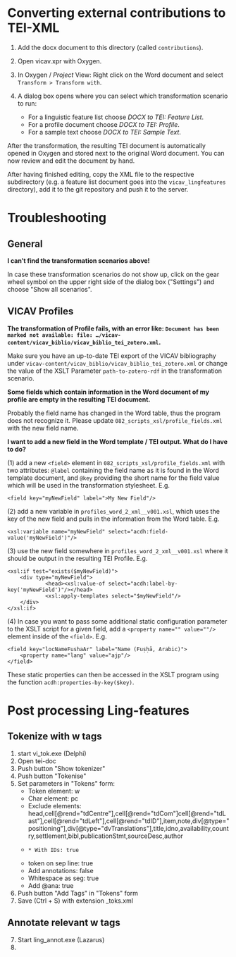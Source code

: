 # Converting external contributions to TEI-XML

1. Add the docx document to this directory (called `contributions`).
2. Open vicav.xpr with Oxygen.
3. In Oxygen / *Project* View: Right click on the Word document and select `Transform > Transform with`.
4. A dialog box opens where you can select which transformation scenario to run:    

   * For a linguistic feature list choose *DOCX to TEI: Feature List*.
   * For a profile document choose *DOCX to TEI: Profile*.
   * For a sample text choose *DOCX to TEI: Sample Text*.

After the transformation, the resulting TEI document is automatically opened in Oxygen and stored next to the original Word document. You can now review and edit the document by hand.

After having finished editing, copy the XML file to the respective subdirectory (e.g. a feature list document goes into the `vicav_lingfeatures` directory), add it to the git repository and push it to the server.

# Troubleshooting

## General 

**I can’t find the transformation scenarios above!**

In case these transformation scenarios do not show up, click on the gear wheel symbol on the upper right side of the dialog box ("Settings") and choose "Show all scenarios".

## VICAV Profiles

**The transformation of Profile fails, with an error like: `Document has been marked not available: file: …/vicav-content/vicav_biblio/vicav_biblio_tei_zotero.xml`.**

Make sure you have an up-to-date TEI export of the VICAV bibliography under `vicav-content/vicav_biblio/vicav_biblio_tei_zotero.xml` or change the value of the XSLT Parameter `path-to-zotero-rdf` in the transformation scenario. 


**Some fields which contain information in the Word document of my profile are empty in the resulting TEI document.**

Probably the field name has changed in the Word table, thus the program does not recognize it. Please update `082_scripts_xsl/profile_fields.xml` with the new field name.

**I want to add a new field in the Word template / TEI output. What do I have to do?** 

(1) add a new `<field>` element in `082_scripts_xsl/profile_fields.xml` with two attributes: `@label` containing the field name as it is found in the Word template document, and `@key` providing the short name for the field value which will be used in the transformation stylesheet. E.g.
   
    <field key="myNewField" label=">My New Field"/>
    
   
(2) add a new variable in `profiles_word_2_xml__v001.xsl`, which uses the key of the new field and pulls in the information from the Word table. E.g. 
   
    <xsl:variable name="myNewField" select="acdh:field-value('myNewField')"/>
    
(3) use the new field somewhere  in `profiles_word_2_xml__v001.xsl` where it should be output in the resulting TEI Profile. E.g.
   
    <xsl:if test="exists($myNewField)">
        <div type="myNewField">
                <head><xsl:value-of select="acdh:label-by-key('myNewField')"/></head>
                <xsl:apply-templates select="$myNewField"/>
        </div>
    </xsl:if>

(4) In case you want to pass some additional static configuration parameter to the XSLT script for a given field, add a `<property name="" value=""/>` element inside of the `<field>`. E.g. 

    <field key="locNameFushaAr" label="Name (Fuṣḥā, Arabic)">
        <property name="lang" value="ajp"/>
    </field>
    
These static properties can then be accessed in the XSLT program using the function `acdh:properties-by-key($key)`. 

# Post processing Ling-features

## Tokenize with w tags
1. start vi_tok.exe (Delphi)
2. Open tei-doc
3. Push button "Show tokenizer"
4. Push button "Tokenise"
5. Set parameters in "Tokens" form: 
    * Token element: w
    * Char element: pc
    * Exclude elements: head,cell[@rend="tdCentre"],cell[@rend="tdCom"]cell[@rend="tdLast"],cell[@rend="tdLeft"],cell[@rend="tdID"],item,note,div[@type="positioning"],div[@type="dvTranslations"],title,idno,availability,country,settlement,bibl,publicationStmt,sourceDesc,author
    *     * With IDs: true
    * token on sep line: true
    * Add annotations: false
    * Whitespace as seg: true
    * Add @ana: true
5. Push button "Add Tags" in "Tokens" form
6. Save (Ctrl + S) with extension _toks.xml

## Annotate relevant w tags 
7. Start ling_annot.exe (Lazarus)
8. 
